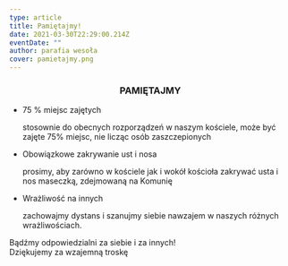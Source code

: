 ```yaml
---
type: article
title: Pamiętajmy!
date: 2021-03-30T22:29:00.214Z
eventDate: ""
author: parafia wesoła
cover: pamietajmy.png
---
```

<!--StartFragment-->

<h3 style="text-align:center;">PAMIĘTAJMY</h3>

* 75 % miejsc zajętych

  stosownie do obecnych rozporządzeń w naszym kościele, może być zajęte 75% miejsc, nie licząc osób zaszczepionych
* Obowiązkowe zakrywanie ust i nosa

  prosimy, aby zarówno w kościele jak i wokół kościoła zakrywać usta i nos maseczką, zdejmowaną na Komunię
* Wrażliwość na innych

  zachowajmy dystans i szanujmy siebie nawzajem w naszych różnych wrażliwościach.

Bądźmy odpowiedzialni za siebie i za innych!\
Dziękujemy za wzajemną troskę

<!--EndFragment-->